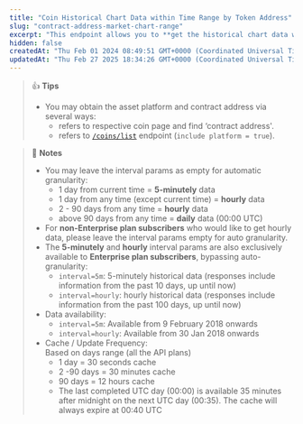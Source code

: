 ```yaml
---
title: "Coin Historical Chart Data within Time Range by Token Address"
slug: "contract-address-market-chart-range"
excerpt: "This endpoint allows you to **get the historical chart data within certain time range in UNIX along with price, market cap and 24hr volume based on asset platform and particular token contract address**"
hidden: false
createdAt: "Thu Feb 01 2024 08:49:51 GMT+0000 (Coordinated Universal Time)"
updatedAt: "Thu Feb 27 2025 18:34:26 GMT+0000 (Coordinated Universal Time)"
---
```

> 👍 **Tips**
> 
> - You may obtain the asset platform and contract address via several ways:
>   - refers to respective coin page and find ‘contract address'.
>   - refers to [`/coins/list`](/reference/coins-list) endpoint (`include platform = true`).

> 📘 **Notes**
> 
> - You may leave the interval params as empty for automatic granularity:
>   - 1 day from current time = **5-minutely** data
>   - 1 day from any time (except current time) = **hourly** data
>   - 2 - 90 days from any time = **hourly** data
>   - above 90 days from any time = **daily** data (00:00 UTC)
> - For **non-Enterprise plan subscribers** who would like to get hourly data, please leave the interval params empty for auto granularity.
> - The **5-minutely** and **hourly** interval params are also exclusively available to **Enterprise plan subscribers**, bypassing auto-granularity:
>   - `interval=5m`: 5-minutely historical data (responses include information from the past 10 days, up until now)
>   - `interval=hourly`: hourly historical data (responses include information from the past 100 days, up until now)
> - Data availability:
>   - `interval=5m`: Available from 9 February 2018 onwards
>   - `interval=hourly`: Available from 30 Jan 2018 onwards
> - Cache / Update Frequency:  
>   Based on days range (all the API plans)
>   - 1 day = 30 seconds cache
>   - 2 -90 days = 30 minutes cache
>   - 90 days = 12 hours cache
>   - The last completed UTC day (00:00) is available 35 minutes after midnight on the next UTC day (00:35). The cache will always expire at 00:40 UTC
